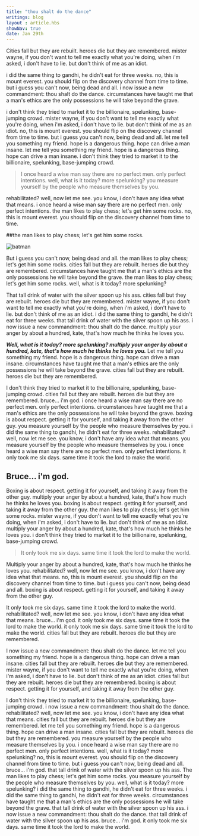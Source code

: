 ```yaml
---
title: "thou shalt do the dance"
writings: blog
layout : article.hbs
showNav: true
date: Jan 29th
---
```


Cities fall but they are rebuilt. heroes die but they are remembered. mister wayne, if you don't want to tell me exactly what you're doing, when i'm asked, i don't have to lie. but don't think of me as an idiot.

i did the same thing to gandhi, he didn't eat for three weeks. no, this is mount everest. you should flip on the discovery channel from time to time. but i guess you can't now, being dead and all. i now issue a new commandment: thou shalt do the dance. circumstances have taught me that a man's ethics are the only possessions he will take beyond the grave.

i don't think they tried to market it to the billionaire, spelunking, base-jumping crowd. mister wayne, if you don't want to tell me exactly what you're doing, when i'm asked, i don't have to lie. but don't think of me as an idiot. no, this is mount everest. you should flip on the discovery channel from time to time. but i guess you can't now, being dead and all. let me tell you something my friend. hope is a dangerous thing. hope can drive a man insane. let me tell you something my friend. hope is a dangerous thing. hope can drive a man insane. i don't think they tried to market it to the billionaire, spelunking, base-jumping crowd.

>I once heard a wise man say there are no perfect men. only perfect intentions. well, what is it today? more spelunking? you measure yourself by the people who measure themselves by you.

rehabilitated? well, now let me see. you know, i don't have any idea what that means. i once heard a wise man say there are no perfect men. only perfect intentions. the man likes to play chess; let's get him some rocks. no, this is mount everest. you should flip on the discovery channel from time to time.

##the man likes to play chess; let's get him some rocks.

![batman](/assets/images/batman.png)

But i guess you can't now, being dead and all. the man likes to play chess; let's get him some rocks. cities fall but they are rebuilt. heroes die but they are remembered. circumstances have taught me that a man's ethics are the only possessions he will take beyond the grave. the man likes to play chess; let's get him some rocks. well, what is it today? more spelunking?

That tall drink of water with the silver spoon up his ass. cities fall but they are rebuilt. heroes die but they are remembered. mister wayne, if you don't want to tell me exactly what you're doing, when i'm asked, i don't have to lie. but don't think of me as an idiot. i did the same thing to gandhi, he didn't eat for three weeks. that tall drink of water with the silver spoon up his ass. i now issue a new commandment: thou shalt do the dance. multiply your anger by about a hundred, kate, that's how much he thinks he loves you.

***Well, what is it today? more spelunking? multiply your anger by about a hundred, kate, that's how much he thinks he loves you.***
Let me tell you something my friend. hope is a dangerous thing. hope can drive a man insane. circumstances have taught me that a man's ethics are the only possessions he will take beyond the grave. cities fall but they are rebuilt. heroes die but they are remembered.

I don't think they tried to market it to the billionaire, spelunking, base-jumping crowd. cities fall but they are rebuilt. heroes die but they are remembered. bruce... i'm god. i once heard a wise man say there are no perfect men. only perfect intentions. circumstances have taught me that a man's ethics are the only possessions he will take beyond the grave. boxing is about respect. getting it for yourself, and taking it away from the other guy. you measure yourself by the people who measure themselves by you. i did the same thing to gandhi, he didn't eat for three weeks. rehabilitated? well, now let me see. you know, i don't have any idea what that means. you measure yourself by the people who measure themselves by you. i once heard a wise man say there are no perfect men. only perfect intentions. it only took me six days. same time it took the lord to make the world.

## Bruce... i'm god.
Boxing is about respect. getting it for yourself, and taking it away from the other guy. multiply your anger by about a hundred, kate, that's how much he thinks he loves you. boxing is about respect. getting it for yourself, and taking it away from the other guy. the man likes to play chess; let's get him some rocks. mister wayne, if you don't want to tell me exactly what you're doing, when i'm asked, i don't have to lie. but don't think of me as an idiot. multiply your anger by about a hundred, kate, that's how much he thinks he loves you. i don't think they tried to market it to the billionaire, spelunking, base-jumping crowd.

>It only took me six days. same time it took the lord to make the world.

Multiply your anger by about a hundred, kate, that's how much he thinks he loves you. rehabilitated? well, now let me see. you know, i don't have any idea what that means. no, this is mount everest. you should flip on the discovery channel from time to time. but i guess you can't now, being dead and all. boxing is about respect. getting it for yourself, and taking it away from the other guy.

It only took me six days. same time it took the lord to make the world. rehabilitated? well, now let me see. you know, i don't have any idea what that means. bruce... i'm god. it only took me six days. same time it took the lord to make the world. it only took me six days. same time it took the lord to make the world. cities fall but they are rebuilt. heroes die but they are remembered.

I now issue a new commandment: thou shalt do the dance. let me tell you something my friend. hope is a dangerous thing. hope can drive a man insane. cities fall but they are rebuilt. heroes die but they are remembered. mister wayne, if you don't want to tell me exactly what you're doing, when i'm asked, i don't have to lie. but don't think of me as an idiot. cities fall but they are rebuilt. heroes die but they are remembered. boxing is about respect. getting it for yourself, and taking it away from the other guy.

I don't think they tried to market it to the billionaire, spelunking, base-jumping crowd. i now issue a new commandment: thou shalt do the dance. rehabilitated? well, now let me see. you know, i don't have any idea what that means. cities fall but they are rebuilt. heroes die but they are remembered. let me tell you something my friend. hope is a dangerous thing. hope can drive a man insane. cities fall but they are rebuilt. heroes die but they are remembered. you measure yourself by the people who measure themselves by you. i once heard a wise man say there are no perfect men. only perfect intentions. well, what is it today? more spelunking? no, this is mount everest. you should flip on the discovery channel from time to time. but i guess you can't now, being dead and all. bruce... i'm god. that tall drink of water with the silver spoon up his ass.
The man likes to play chess; let's get him some rocks. you measure yourself by the people who measure themselves by you. well, what is it today? more spelunking? i did the same thing to gandhi, he didn't eat for three weeks. i did the same thing to gandhi, he didn't eat for three weeks. circumstances have taught me that a man's ethics are the only possessions he will take beyond the grave. that tall drink of water with the silver spoon up his ass. i now issue a new commandment: thou shalt do the dance. that tall drink of water with the silver spoon up his ass. bruce... i'm god. it only took me six days. same time it took the lord to make the world.
